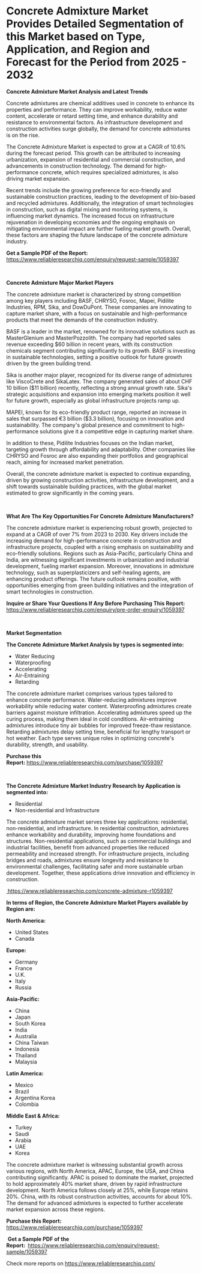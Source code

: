 <p><h1>Concrete Admixture Market Provides Detailed Segmentation of this Market based on Type, Application, and Region and Forecast for the Period from 2025 - 2032</h1></p><p><strong>Concrete Admixture Market Analysis and Latest Trends</strong></p>
<p><p>Concrete admixtures are chemical additives used in concrete to enhance its properties and performance. They can improve workability, reduce water content, accelerate or retard setting time, and enhance durability and resistance to environmental factors. As infrastructure development and construction activities surge globally, the demand for concrete admixtures is on the rise.</p><p>The Concrete Admixture Market is expected to grow at a CAGR of 10.6% during the forecast period. This growth can be attributed to increasing urbanization, expansion of residential and commercial construction, and advancements in construction technology. The demand for high-performance concrete, which requires specialized admixtures, is also driving market expansion. </p><p>Recent trends include the growing preference for eco-friendly and sustainable construction practices, leading to the development of bio-based and recycled admixtures. Additionally, the integration of smart technologies in construction, such as digital mixing and monitoring systems, is influencing market dynamics. The increased focus on infrastructure rejuvenation in developing economies and the ongoing emphasis on mitigating environmental impact are further fueling market growth. Overall, these factors are shaping the future landscape of the concrete admixture industry.</p></p>
<p><strong>Get a Sample PDF of the Report:&nbsp;</strong> <a href="https://www.reliableresearchiq.com/enquiry/request-sample/1059397?utm_campaign=2716&utm_medium=2&utm_source=Github&utm_content=ia&utm_term=06032025&utm_id=concrete-admixture">https://www.reliableresearchiq.com/enquiry/request-sample/1059397</a></p>
<p>&nbsp;</p>
<p><strong>Concrete Admixture Major Market Players</strong></p>
<p><p>The concrete admixture market is characterized by strong competition among key players including BASF, CHRYSO, Fosroc, Mapei, Pidilite Industries, RPM, Sika, and DowDuPont. These companies are innovating to capture market share, with a focus on sustainable and high-performance products that meet the demands of the construction industry.</p><p>BASF is a leader in the market, renowned for its innovative solutions such as MasterGlenium and MasterPozzolith. The company had reported sales revenue exceeding $60 billion in recent years, with its construction chemicals segment contributing significantly to its growth. BASF is investing in sustainable technologies, setting a positive outlook for future growth driven by the green building trend.</p><p>Sika is another major player, recognized for its diverse range of admixtures like ViscoCrete and SikaLatex. The company generated sales of about CHF 10 billion ($11 billion) recently, reflecting a strong annual growth rate. Sika's strategic acquisitions and expansion into emerging markets position it well for future growth, especially as global infrastructure projects ramp up.</p><p>MAPEI, known for its eco-friendly product range, reported an increase in sales that surpassed €3 billion ($3.3 billion), focusing on innovation and sustainability. The company's global presence and commitment to high-performance solutions give it a competitive edge in capturing market share.</p><p>In addition to these, Pidilite Industries focuses on the Indian market, targeting growth through affordability and adaptability. Other companies like CHRYSO and Fosroc are also expanding their portfolios and geographical reach, aiming for increased market penetration.</p><p>Overall, the concrete admixture market is expected to continue expanding, driven by growing construction activities, infrastructure development, and a shift towards sustainable building practices, with the global market estimated to grow significantly in the coming years.</p></p>
<p>&nbsp;</p>
<p><strong>What Are The Key Opportunities For Concrete Admixture Manufacturers?</strong></p>
<p><p>The concrete admixture market is experiencing robust growth, projected to expand at a CAGR of over 7% from 2023 to 2030. Key drivers include the increasing demand for high-performance concrete in construction and infrastructure projects, coupled with a rising emphasis on sustainability and eco-friendly solutions. Regions such as Asia-Pacific, particularly China and India, are witnessing significant investments in urbanization and industrial development, fueling market expansion. Moreover, innovations in admixture technology, such as superplasticizers and self-healing agents, are enhancing product offerings. The future outlook remains positive, with opportunities emerging from green building initiatives and the integration of smart technologies in construction.</p></p>
<p><strong>Inquire or Share Your Questions If Any Before Purchasing This Report:</strong> <a href="https://www.reliableresearchiq.com/enquiry/pre-order-enquiry/1059397?utm_campaign=2716&utm_medium=2&utm_source=Github&utm_content=ia&utm_term=06032025&utm_id=concrete-admixture">https://www.reliableresearchiq.com/enquiry/pre-order-enquiry/1059397</a></p>
<p>&nbsp;</p>
<p><strong>Market Segmentation</strong></p>
<p><strong>The Concrete Admixture Market Analysis by types is segmented into:</strong></p>
<p><ul><li>Water Reducing</li><li>Waterproofing</li><li>Accelerating</li><li>Air-Entraining</li><li>Retarding</li></ul></p>
<p><p>The concrete admixture market comprises various types tailored to enhance concrete performance. Water-reducing admixtures improve workability while reducing water content. Waterproofing admixtures create barriers against moisture infiltration. Accelerating admixtures speed up the curing process, making them ideal in cold conditions. Air-entraining admixtures introduce tiny air bubbles for improved freeze-thaw resistance. Retarding admixtures delay setting time, beneficial for lengthy transport or hot weather. Each type serves unique roles in optimizing concrete's durability, strength, and usability.</p></p>
<p><strong>Purchase this Report:&nbsp;</strong><a href="https://www.reliableresearchiq.com/purchase/1059397?utm_campaign=2716&utm_medium=2&utm_source=Github&utm_content=ia&utm_term=06032025&utm_id=concrete-admixture">https://www.reliableresearchiq.com/purchase/1059397</a></p>
<p>&nbsp;</p>
<p><strong>The Concrete Admixture Market Industry Research by Application is segmented into:</strong></p>
<p><ul><li>Residential</li><li>Non-residential and Infrastructure</li></ul></p>
<p><p>The concrete admixture market serves three key applications: residential, non-residential, and infrastructure. In residential construction, admixtures enhance workability and durability, improving home foundations and structures. Non-residential applications, such as commercial buildings and industrial facilities, benefit from advanced properties like reduced permeability and increased strength. For infrastructure projects, including bridges and roads, admixtures ensure longevity and resistance to environmental challenges, facilitating safer and more sustainable urban development. Together, these applications drive innovation and efficiency in construction.</p></p>
<p><a href="https://www.reliableresearchiq.com/concrete-admixture-r1059397?utm_campaign=2716&utm_medium=2&utm_source=Github&utm_content=ia&utm_term=06032025&utm_id=concrete-admixture">&nbsp;https://www.reliableresearchiq.com/concrete-admixture-r1059397</a></p>
<p><strong>In terms of Region, the Concrete Admixture Market Players available by Region are:</strong></p>
<p>
    <p> <strong> North America: </strong>
        <ul>
            <li>United States</li>
            <li>Canada</li>
        </ul>
        </p> 
    <p> <strong> Europe: </strong>
        <ul>
            <li>Germany</li>
            <li>France</li>
            <li>U.K.</li>
            <li>Italy</li>
            <li>Russia</li>
        </ul>
        </p> 
    <p> <strong> Asia-Pacific: </strong>
        <ul>
            <li>China</li>
            <li>Japan</li>
            <li>South Korea</li>
            <li>India</li>
            <li>Australia</li>
            <li>China Taiwan</li>
            <li>Indonesia</li>
            <li>Thailand</li>
            <li>Malaysia</li>
        </ul>
        </p> 
    <p> <strong> Latin America: </strong>
        <ul>
            <li>Mexico</li>
            <li>Brazil</li>
            <li>Argentina Korea</li>
            <li>Colombia</li>
        </ul>
        </p> 
    <p> <strong> Middle East & Africa: </strong>
        <ul>
            <li>Turkey</li>
            <li>Saudi</li>
            <li>Arabia</li>
            <li>UAE</li>
            <li>Korea</li>
        </ul>
    </p>
    </p>
<p><p>The concrete admixture market is witnessing substantial growth across various regions, with North America, APAC, Europe, the USA, and China contributing significantly. APAC is poised to dominate the market, projected to hold approximately 40% market share, driven by rapid infrastructure development. North America follows closely at 25%, while Europe retains 20%. China, with its robust construction activities, accounts for about 10%. The demand for advanced admixtures is expected to further accelerate market expansion across these regions.</p></p>
<p><strong>Purchase this Report: </strong><a href="https://www.reliableresearchiq.com/purchase/1059397?utm_campaign=2716&utm_medium=2&utm_source=Github&utm_content=ia&utm_term=06032025&utm_id=concrete-admixture">https://www.reliableresearchiq.com/purchase/1059397</a></p>
<p>&nbsp;<strong>Get a Sample PDF of the Report:&nbsp;&nbsp;</strong><a href="https://www.reliableresearchiq.com/enquiry/request-sample/1059397?utm_campaign=2716&utm_medium=2&utm_source=Github&utm_content=ia&utm_term=06032025&utm_id=concrete-admixture">https://www.reliableresearchiq.com/enquiry/request-sample/1059397</a></p>
<p><strong></strong></p>
<p>Check more reports on <a href="https://www.reliableresearchiq.com/?utm_campaign=2716&utm_medium=2&utm_source=Github&utm_content=ia&utm_term=06032025&utm_id=concrete-admixture">https://www.reliableresearchiq.com/</a></p>